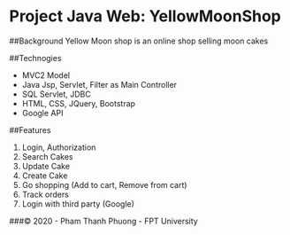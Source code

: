 # Project Java Web: YellowMoonShop

##Background
Yellow Moon shop is an online shop selling moon cakes

##Technogies
- MVC2 Model
- Java Jsp, Servlet, Filter as Main Controller
- SQL Servlet, JDBC
- HTML, CSS, JQuery, Bootstrap
- Google API 

##Features
1. Login, Authorization
2. Search Cakes
3. Update Cake
4. Create Cake
5. Go shopping (Add to cart, Remove from cart)
6. Track orders
7. Login with third party (Google)

###&copy; 2020 - Pham Thanh Phuong - FPT University
